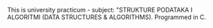 This is university practicum - subject: "STRUKTURE PODATAKA I ALGORITMI (DATA STRUCTURES & ALGORITHMS). Programmed in C. 

